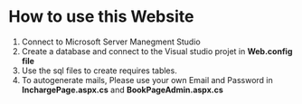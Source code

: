# How to use this Website

1. Connect to Microsoft Server Manegment Studio 
2. Create a database and connect to the Visual studio projet in **Web.config file**
3. Use the sql files to create requires tables.
4. To autogenerate mails, Please use your own Email and Password in **InchargePage.aspx.cs** and **BookPageAdmin.aspx.cs**
